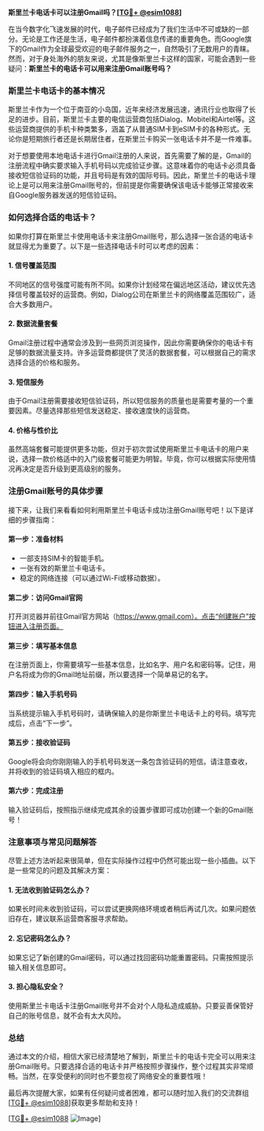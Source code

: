 **斯里兰卡电话卡可以注册Gmail吗？[[TG💪+ @esim1088](https://t.me/s/esim1088)]**

在当今数字化飞速发展的时代，电子邮件已经成为了我们生活中不可或缺的一部分。无论是工作还是生活，电子邮件都扮演着信息传递的重要角色。而Google旗下的Gmail作为全球最受欢迎的电子邮件服务之一，自然吸引了无数用户的青睐。然而，对于身处海外的朋友来说，尤其是像斯里兰卡这样的国家，可能会遇到一些疑问：**斯里兰卡的电话卡可以用来注册Gmail账号吗？**

### 斯里兰卡电话卡的基本情况

斯里兰卡作为一个位于南亚的小岛国，近年来经济发展迅速，通讯行业也取得了长足的进步。目前，斯里兰卡主要的电信运营商包括Dialog、Mobitel和Airtel等。这些运营商提供的手机卡种类繁多，涵盖了从普通SIM卡到eSIM卡的各种形式。无论你是短期旅行者还是长期居住者，在斯里兰卡购买一张电话卡并不是一件难事。

对于想要使用本地电话卡进行Gmail注册的人来说，首先需要了解的是，Gmail的注册流程中确实要求输入手机号码以完成验证步骤。这意味着你的电话卡必须具备接收短信验证码的功能，并且号码是有效的国际号码。因此，斯里兰卡的电话卡理论上是可以用来注册Gmail账号的，但前提是你需要确保该电话卡能够正常接收来自Google服务器发送的短信验证码。

### 如何选择合适的电话卡？

如果你打算在斯里兰卡使用电话卡来注册Gmail账号，那么选择一张合适的电话卡就显得尤为重要了。以下是一些选择电话卡时可以考虑的因素：

#### 1. **信号覆盖范围**
   不同地区的信号强度可能有所不同。如果你计划经常在偏远地区活动，建议优先选择信号覆盖较好的运营商。例如，Dialog公司在斯里兰卡的网络覆盖范围较广，适合大多数用户。

#### 2. **数据流量套餐**
   Gmail注册过程中通常会涉及到一些网页浏览操作，因此你需要确保你的电话卡有足够的数据流量支持。许多运营商都提供了灵活的数据套餐，可以根据自己的需求选择合适的价格和服务。

#### 3. **短信服务**
   由于Gmail注册需要接收短信验证码，所以短信服务的质量也是需要考量的一个重要因素。尽量选择那些短信发送稳定、接收速度快的运营商。

#### 4. **价格与性价比**
   虽然高端套餐可能提供更多功能，但对于初次尝试使用斯里兰卡电话卡的用户来说，选择一款价格适中的入门级套餐可能更为明智。毕竟，你可以根据实际使用情况再决定是否升级到更高级别的服务。

### 注册Gmail账号的具体步骤

接下来，让我们来看看如何利用斯里兰卡电话卡成功注册Gmail账号吧！以下是详细的步骤指南：

#### 第一步：准备材料
   - 一部支持SIM卡的智能手机。
   - 一张有效的斯里兰卡电话卡。
   - 稳定的网络连接（可以通过Wi-Fi或移动数据）。

#### 第二步：访问Gmail官网
   打开浏览器并前往Gmail官方网站（https://www.gmail.com）。点击“创建账户”按钮进入注册页面。

#### 第三步：填写基本信息
   在注册页面上，你需要填写一些基本信息，比如名字、用户名和密码等。记住，用户名将成为你的Gmail地址前缀，所以要选择一个简单易记的名字。

#### 第四步：输入手机号码
   当系统提示输入手机号码时，请确保输入的是你斯里兰卡电话卡上的号码。填写完成后，点击“下一步”。

#### 第五步：接收验证码
   Google将会向你刚刚输入的手机号码发送一条包含验证码的短信。请注意查收，并将收到的验证码填入相应的框内。

#### 第六步：完成注册
   输入验证码后，按照指示继续完成其余的设置步骤即可成功创建一个新的Gmail账号！

### 注意事项与常见问题解答

尽管上述方法听起来很简单，但在实际操作过程中仍然可能出现一些小插曲。以下是一些常见的问题及其解决方案：

#### 1. **无法收到验证码怎么办？**
   如果长时间未收到验证码，可以尝试更换网络环境或者稍后再试几次。如果问题依旧存在，建议联系运营商客服寻求帮助。

#### 2. **忘记密码怎么办？**
   如果忘记了新创建的Gmail密码，可以通过找回密码功能重置密码。只需按照提示输入相关信息即可。

#### 3. **担心隐私安全？**
   使用斯里兰卡电话卡注册Gmail账号并不会对个人隐私造成威胁。只要妥善保管好自己的账号信息，就不会有太大风险。

### 总结

通过本文的介绍，相信大家已经清楚地了解到，斯里兰卡的电话卡完全可以用来注册Gmail账号。只要选择合适的电话卡并严格按照步骤操作，整个过程其实非常顺畅。当然，在享受便利的同时也不要忽视了网络安全的重要性哦！

最后再次提醒大家，如果有任何疑问或者困难，都可以随时加入我们的交流群组[[TG💪+ @esim1088](https://t.me/s/esim1088)]获取更多帮助和支持！

[[TG💪+ @esim1088](https://t.me/s/esim1088) ![Image](https://i.postimg.cc/4NQfJmqS/Snipaste-2025-05-13-00-14-12.png)]